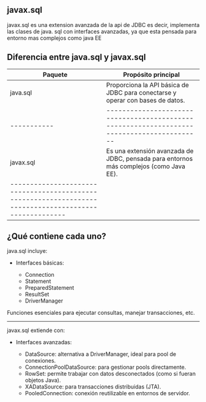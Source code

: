 ## javax.sql

javax.sql es una extension avanzada de la api de JDBC es decir, implementa las clases de java.
sql con interfaces avanzadas, ya que esta pensada para entorno mas complejos como java EE

## Diferencia entre java.sql y javax.sql

| Paquete   | Propósito principal                                                                      |
|-----------|------------------------------------------------------------------------------------------|	
| java.sql	| Proporciona la API básica de JDBC para conectarse y operar con bases de datos.           |
|-----------|------------------------------------------------------------------------------------------|   
| javax.sql |	Es una extensión avanzada de JDBC, pensada para entornos más complejos (como Java EE). |
|------------------------------------------------------------------------------------------------------|

## ¿Qué contiene cada uno?

java.sql incluye:

- Interfaces básicas:

    - Connection
    - Statement
    - PreparedStatement
    - ResultSet
    - DriverManager

Funciones esenciales para ejecutar consultas, manejar transacciones, etc.

---

javax.sql extiende con:

- Interfaces avanzadas:

    - DataSource: alternativa a DriverManager, ideal para pool de conexiones.
    - ConnectionPoolDataSource: para gestionar pools directamente.
    - RowSet: permite trabajar con datos desconectados (como si fueran objetos Java).
    - XADataSource: para transacciones distribuidas (JTA).
    - PooledConnection: conexión reutilizable en entornos de servidor.